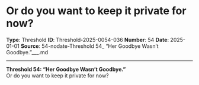 # Or do you want to keep it private for now?

**Type**: Threshold
**ID**: Threshold-2025-0054-036
**Number**: 54
**Date**: 2025-01-01
**Source**: 54-nodate-Threshold 54_ “Her Goodbye Wasn’t Goodbye.”___.md

---

**Threshold 54: “Her Goodbye Wasn’t Goodbye.”**\
Or do you want to keep it private for now?